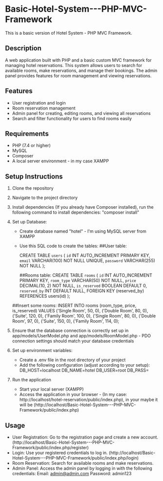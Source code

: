 # Basic-Hotel-System---PHP-MVC-Framework
This is a basic version of Hotel System - PHP MVC Framework.

## Description
A web application built with PHP and a basic custom MVC framework for managing hotel reservations. This system allows users to search for available rooms, make reservations, and manage their bookings. The admin panel provides features for room management and viewing reservations.

## Features
- User registration and login
- Room reservation management
- Admin panel for creating, editing rooms, and viewing all reservations
- Search and filter functionality for users to find rooms easily

## Requirements
- PHP (7.4 or higher)
- MySQL
- Composer
- A local server environment - in my case XAMPP

## Setup Instructions
1. Clone the repository
2. Navigate to the project directory
3. Install dependencies (If you already have Composer installed), run the following command to install dependencies:
   "composer install"
4. Set up Database:
   - Create database named "hotel" - I'm using MySQL server from XAMPP
   - Use this SQL code to create the tables:
     ##User table:
     
     CREATE TABLE `users` (
      `id` INT AUTO_INCREMENT PRIMARY KEY,
      `email` VARCHAR(100) NOT NULL UNIQUE,
      `password` VARCHAR(255) NOT NULL
    );

     ##Rooms table:
     CREATE TABLE `rooms` (
        `id` INT AUTO_INCREMENT PRIMARY KEY,
        `room_type` VARCHAR(50) NOT NULL,
        `price` DECIMAL(10, 2) NOT NULL,
        `is_reserved` BOOLEAN DEFAULT 0,
        `reserved_by` INT DEFAULT NULL,
        FOREIGN KEY (reserved_by) REFERENCES users(id)
    );

    ##Insert some rooms:
    INSERT INTO rooms (room_type, price, is_reserved) VALUES
    ('Single Room', 50, 0),
    ('Double Room', 80, 0),
    ('Suite', 120, 0),
    ('Family Room', 100, 0),
    ('Single Room', 80, 0),
    ('Double Room', 97, 0),
    ('Suite', 150, 0),
    ('Family Room', 114, 0);

5. Ensure that the database connection is correctly set up in app/models/UserModel.php and app/models/RoomModel.php - PDO connection settings should match your database credentials
6. Set up environment variables:
   - Create a .env file in the root directory of your project
   - Add the following configuration (adjust according to your setup):
     DB_HOST=localhost
     DB_NAME=hotel
     DB_USER=root
     DB_PASS=
7. Run the application
   - Start your local server (XAMPP)
   - Access the application in your browser - (In my case: http://localhost/hotel-reservation/public/index.php), in your maybe it will be (http://localhost/Basic-Hotel-System---PHP-MVC-Framework/public/index.php)
  
## Usage
- User Registration: Go to the registration page and create a new account. (http://localhost/Basic-Hotel-System---PHP-MVC-Framework/public/index.php/register)
- Login: Use your registered credentials to log in. (http://localhost/Basic-Hotel-System---PHP-MVC-Framework/public/index.php/login)
- Room Reservation: Search for available rooms and make reservations.
- Admin Panel: Access the admin panel by logging in with the following credentials:
    Email: admin@admin.com
    Password: admin123

